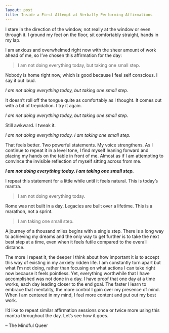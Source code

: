 ```yaml
---
layout: post
title: Inside a First Attempt at Verbally Performing Affirmations
---
```


I stare in the direction of the window, not really at the window or even through it. I ground my feet on the floor, sit comfortably straight, hands in my lap.

I am anxious and overwhelmed right now with the sheer amount of work ahead of me, so I’ve chosen this affirmation for the day:

> I am not doing everything today, but taking one small step.

Nobody is home right now, which is good because I feel self conscious. I say it out loud.

_I am not doing everything today, but taking one small step._

It doesn’t roll off the tongue quite as comfortably as I thought. It comes out with a bit of trepidation. I try it again. 

_I am not doing everything today, but taking one small step._

Still awkward. I tweak it.

_I am not doing everything today. I am taking one small step._

That feels better. Two powerful statements. My voice strengthens. As I continue to repeat it in a level tone, I find myself leaning forward and placing my hands on the table in front of me. Almost as if I am attempting to convince the invisible reflection of myself sitting across from me.

**_I am not doing everything today. I am taking one small step._**

I repeat this statement for a little while until it feels natural. This is today’s mantra. 

> I am not doing everything today. 

Rome was not built in a day. Legacies are built over a lifetime. This is a marathon, not a sprint.

> I am taking one small step. 

A journey of a thousand miles begins with a single step. There is a long way to achieving my dreams and the only way to get further is to take the next best step at a time, even when it feels futile compared to the overall distance.

The more I repeat it, the deeper I think about how important it is to accept this way of existing in my anxiety ridden life. I am constantly torn apart but what I’m not doing, rather than focusing on what actions I can take right now because it feels pointless. Yet, everything worthwhile that I have accomplished was not done in a day. I have proof that one day at a time works, each day leading closer to the end goal. The faster I learn to embrace that mentality, the more control I gain over my presence of mind. When I am centered in my mind, I feel more content and put out my best work.

I’d like to repeat similar affirmation sessions once or twice more using this mantra throughout the day. Let’s see how it goes.

– The Mindful Queer
